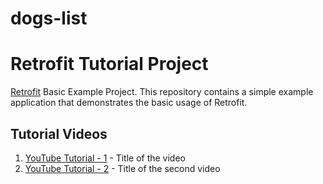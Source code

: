 # dogs-list

# Retrofit Tutorial Project

[Retrofit](https://square.github.io/retrofit/) Basic Example Project. This repository contains a simple example application that demonstrates the basic usage of Retrofit.

## Tutorial Videos

1. [YouTube Tutorial - 1](https://www.youtube.com/watch?v=aQP-mUGWh1U) - Title of the video
2. [YouTube Tutorial - 2](https://www.youtube.com/watch?v=t6Sql3WMAnk) - Title of the second video
